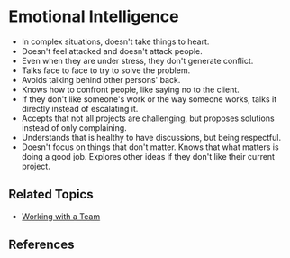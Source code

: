 # Emotional Intelligence

* In complex situations, doesn't take things to heart.
* Doesn't feel attacked and doesn't attack people.
* Even when they are under stress, they don't generate conflict.
* Talks face to face to try to solve the problem.
* Avoids talking behind other persons' back.
* Knows how to confront people, like saying no to the client.
* If they don't like someone's work or the way someone works, talks it directly instead of escalating it.
* Accepts that not all projects are challenging, but proposes solutions instead of only complaining.
* Understands that is healthy to have discussions, but being respectful.
* Doesn't focus on things that don't matter. Knows that what matters is doing a good job. Explores other ideas if they don't like their current project.

## Related Topics

* [Working with a Team](/working-with-a-team.md)

## References
